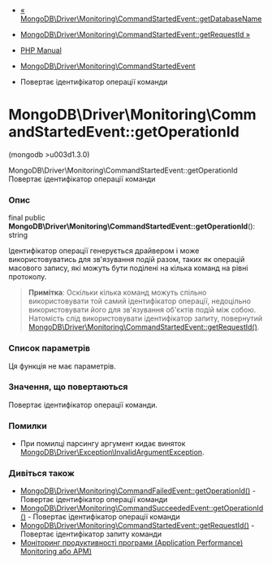 - [«
MongoDB\Driver\Monitoring\CommandStartedEvent::getDatabaseName](mongodb-driver-monitoring-commandstartedevent.getdatabasename.md)
- [MongoDB\Driver\Monitoring\CommandStartedEvent::getRequestId
»](mongodb-driver-monitoring-commandstartedevent.getrequestid.md)

- [PHP Manual](index.md)
- [MongoDB\Driver\Monitoring\CommandStartedEvent](class.mongodb-driver-monitoring-commandstartedevent.md)
- Повертає ідентифікатор операції команди

# MongoDB\Driver\Monitoring\CommandStartedEvent::getOperationId

(mongodb \>u003d1.3.0)

MongoDB\Driver\Monitoring\CommandStartedEvent::getOperationId
Повертає ідентифікатор операції команди

### Опис

final public
**MongoDB\Driver\Monitoring\CommandStartedEvent::getOperationId**():
string

Ідентифікатор операції генерується драйвером і може використовуватись для
зв'язування подій разом, таких як операцій масового запису, які
можуть бути поділені на кілька команд на рівні протоколу.

> **Примітка**: Оскільки кілька команд можуть спільно використовувати
> той самий ідентифікатор операції, недоцільно використовувати його
> для зв'язування об'єктів подій між собою. Натомість слід
> використовувати ідентифікатор запиту, повернутий
> [MongoDB\Driver\Monitoring\CommandStartedEvent::getRequestId()](mongodb-driver-monitoring-commandstartedevent.getrequestid.md).

### Список параметрів

Ця функція не має параметрів.

### Значення, що повертаються

Повертає ідентифікатор операції команди.

### Помилки

- При помилці парсингу аргумент кидає виняток
[MongoDB\Driver\Exception\InvalidArgumentException](class.mongodb-driver-exception-invalidargumentexception.md).

### Дивіться також

- [MongoDB\Driver\Monitoring\CommandFailedEvent::getOperationId()](mongodb-driver-monitoring-commandfailedevent.getoperationid.md) -
Повертає ідентифікатор операції команди
- [MongoDB\Driver\Monitoring\CommandSucceededEvent::getOperationId()](mongodb-driver-monitoring-commandsucceededevent.getoperationid.md) -
Повертає ідентифікатор операції команди
- [MongoDB\Driver\Monitoring\CommandStartedEvent::getRequestId()](mongodb-driver-monitoring-commandstartedevent.getrequestid.md) -
Повертає ідентифікатор запиту команди
- [Моніторинг продуктивності програми (Application Performance)
Monitoring або APM)](mongodb.tutorial.apm.md)
